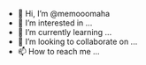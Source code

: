 - 👋 Hi, I’m @memooomaha
- 👀 I’m interested in ...
- 🌱 I’m currently learning ...
- 💞️ I’m looking to collaborate on ...
- 📫 How to reach me ...

<!---
memooomaha/memooomaha is a ✨ special ✨ repository because its `README.md` (this file) appears on your GitHub profile.
You can click the Preview link to take a look at your changes.
--->
